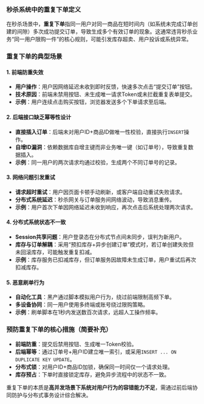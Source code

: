 ### 秒杀系统中的重复下单定义
在秒杀场景中，**重复下单**指同一用户对同一商品在短时间内（如系统未完成订单创建的间隙）多次成功提交订单，导致生成多个有效订单的现象。这通常违背秒杀业务“同一用户限购一件”的核心规则，可能引发库存超卖、用户投诉或系统异常。

### 重复下单的典型场景
#### 1. **前端防重失效**
   - **用户操作**：用户因网络延迟未收到即时反馈，快速多次点击“提交订单”按钮。
   - **技术原因**：前端未禁用按钮、未生成唯一请求Token或未拦截重复表单提交。
   - **示例**：用户连续点击购买按钮，浏览器发送多个下单请求至后端。

#### 2. **后端接口缺乏幂等性设计**
   - **直接插入订单**：后端未对用户ID+商品ID做唯一性校验，直接执行`INSERT`操作。
   - **自增ID漏洞**：依赖数据库自增主键而非业务唯一键（如订单号），导致重复数据插入。
   - **示例**：同一用户的两次请求均通过校验，生成两个不同订单号的记录。

#### 3. **网络问题引发重试**
   - **请求超时重试**：用户因页面卡顿手动刷新，或客户端自动重试失败请求。
   - **分布式系统延迟**：秒杀网关与订单服务间网络波动，导致消息重传。
   - **示例**：用户首次下单因网络延迟未收到响应，再次点击后系统处理两次请求。

#### 4. **分布式系统状态不一致**
   - **Session共享问题**：用户登录态在分布式节点间未同步，误判为新用户。
   - **库存与订单解耦**：采用“预扣库存+异步创建订单”模式时，若订单创建失败但未回滚库存，可能触发重复扣减。
   - **示例**：库存服务已扣减库存，但订单服务因故障未生成订单，用户重试后再次扣减库存。

#### 5. **恶意刷单行为**
   - **自动化工具**：黑产通过脚本模拟用户行为，绕过前端限制高频下单。
   - **多设备协同**：同一用户使用多终端或账号绕过限购策略。
   - **示例**：刷单脚本在1秒内发送数百次请求，远超人工操作频率。

### 预防重复下单的核心措施（简要补充）
- **前端防重**：提交后禁用按钮、生成唯一Token校验。
- **后端幂等**：通过订单号+用户ID建立唯一索引，或采用`INSERT ... ON DUPLICATE KEY UPDATE`。
- **分布式锁**：对用户ID+商品ID加锁，确保同一时间仅一个请求处理。
- **库存预占**：下单时直接锁定库存，避免异步流程中的状态不一致。

重复下单的本质是**高并发场景下系统对用户行为的容错能力不足**，需通过前后端协同防护与分布式事务设计综合解决。



